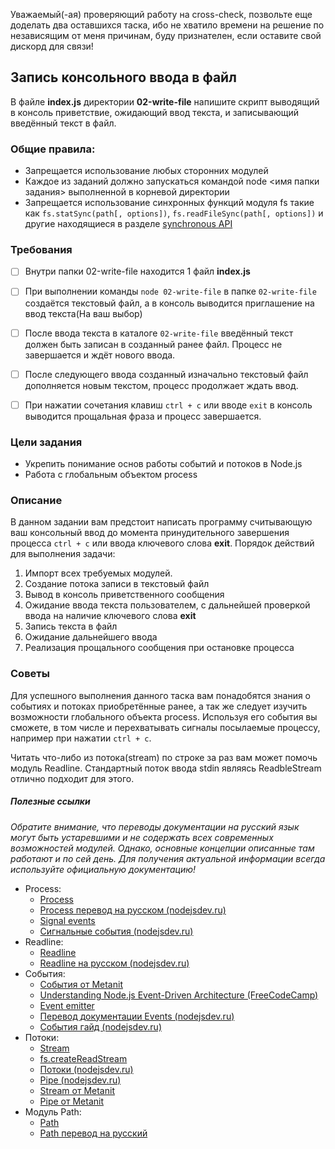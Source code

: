 Уважаемый(-ая) проверяющий работу на cross-check, позвольте еще доделать два оставшихся таска, ибо не хватило времени на решение по независящим от меня причинам, буду признателен, если оставите свой дискорд для связи!

## Запись консольного ввода в файл

В файле **index.js** директории **02-write-file** напишите скрипт выводящий в консоль приветствие, ожидающий ввод текста, и записывающий введённый текст в файл.


### Общие правила:

- Запрещается использование любых сторонних модулей
- Каждое из заданий должно запускаться командой node <имя папки задания> выполненной в корневой директории
- Запрещается использование синхронных функций модуля fs такие как ```fs.statSync(path[, options])```, 
```fs.readFileSync(path[, options])``` и другие находящиеся в разделе [synchronous API](https://nodejs.org/api/fs.html#fs_synchronous_api)

### Требования

- [ ] Внутри папки 02-write-file находится 1 файл **index.js**
- [ ] При выполнении команды ```node 02-write-file``` в папке  ```02-write-file``` создаётся текстовый файл, а в консоль выводится приглашение на ввод текста(На ваш выбор)
- [ ] После ввода текста в каталоге ```02-write-file``` введённый текст должен быть записан в созданный ранее файл. Процесс не завершается и ждёт нового ввода.
- [ ] После следующего ввода созданный изначально текстовый файл дополняется новым текстом, процесс продолжает ждать ввод.
- [ ] При нажатии сочетания клавиш ```ctrl + c``` или вводе ```exit``` в консоль выводится прощальная фраза и процесс завершается.


### Цели задания
- Укрепить понимание основ работы событий и потоков в Node.js
- Работа с глобальным объектом process

### Описание
В данном задании вам предстоит написать программу считывающую ваш консольный ввод до момента принудительного завершения процесса ```ctrl + c``` или ввода ключевого слова **exit**. Порядок действий для выполнения задачи:
1. Импорт всех требуемых модулей.
2. Создание потока записи в текстовый файл
3. Вывод в консоль приветственного сообщения
4. Ожидание ввода текста пользователем, с дальнейшей проверкой ввода на наличие ключевого слова **exit**
5. Запись текста в файл
6. Ожидание дальнейшего ввода
7. Реализация прощального сообщения при остановке процесса

### Советы

Для успешного выполнения данного таска вам понадобятся знания о событиях и потоках приобретённые ранее, а так же следует изучить возможности глобального объекта process. Используя его события вы сможете, в том числе и перехватывать сигналы посылаемые процессу, например при нажатии ```ctrl + c```.

Читать что-либо из потока(stream) по строке за раз вам может помочь модуль Readline. Стандартный поток ввода stdin являясь ReadbleStream отлично подходит для этого. 

##### Полезные ссылки
*Обратите внимание, что переводы документации на русский язык могут быть устаревшими и не содержать всех современных возможностей модулей. Однако, основные концепции описанные там работают и по сей день. Для получения актуальной информации всегда используйте официальную документацию!*
- Process: 
    - [Process](https://nodejs.org/api/process.html)
    - [Process перевод на русском (nodejsdev.ru)](https://nodejsdev.ru/api/process/)
    - [Signal events](https://nodejs.org/api/process.html#process_signal_events)
    - [Сигнальные события (nodejsdev.ru)](https://nodejsdev.ru/api/process/#signal-events)
- Readline:
    - [Readline](https://nodejs.org/api/readline.html)
    - [Readline на русском (nodejsdev.ru)](https://nodejsdev.ru/api/readline/)
- События:  
    - [События от Metanit](https://metanit.com/web/nodejs/2.9.php)
    - [Understanding Node.js Event-Driven Architecture (FreeCodeCamp)](https://www.freecodecamp.org/news/understanding-node-js-event-driven-architecture-223292fcbc2d/)
    - [Event emitter](https://nodejs.dev/learn/the-nodejs-event-emitter)  
    - [Перевод документации Events (nodejsdev.ru)](https://nodejsdev.ru/api/events/)  
    - [События гайд (nodejsdev.ru)](https://nodejsdev.ru/guide/events/) 
- Потоки:
    - [Stream](https://nodejs.org/api/stream.html)  
    - [fs.createReadStream](https://nodejs.org/api/fs.html#fs_fs_createreadstream_path_options)
    - [Потоки (nodejsdev.ru)](https://nodejsdev.ru/api/stream/)
    - [Pipe (nodejsdev.ru)](https://nodejsdev.ru/guide/pipe/)
    - [Stream от Metanit](https://metanit.com/web/nodejs/2.10.php)  
    - [Pipe от Metanit](https://metanit.com/web/nodejs/2.11.php)  
- Модуль Path:
    - [Path](https://nodejs.org/api/path.html)   
    - [Path перевод на русский](https://nodejsdev.ru/api/path/)
